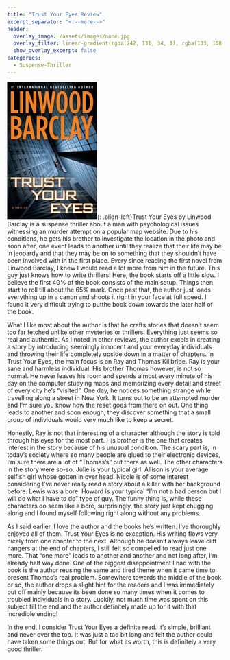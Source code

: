 ```yaml
---
title: "Trust Your Eyes Review"
excerpt_separator: "<!--more-->"
header:
  overlay_image: /assets/images/none.jpg
  overlay_filter: linear-gradient(rgba(242, 131, 34, 1), rgba(133, 168, 201, 1))
  show_overlay_excerpt: false
categories:
  - Suspense-Thriller
---
```

![trust-your-eyes-cover](/assets/images/trust-your-eyes.jpg){: .align-left}Trust Your Eyes by Linwood Barclay is a suspense thriller about a man with psychological issues witnessing an murder attempt on a popular map website. Due to his conditions, he gets his brother to investigate the location in the photo and soon after, one event leads to another until they realize that their life may be in jeopardy and that they may be on to something that they shouldn’t have been involved with in the first place. Every since reading the first novel from Linwood Barclay, I knew I would read a lot more from him in the future. This guy just knows how to write thrillers! Here, the book starts off a little slow. I believe the first 40% of the book consists of the main setup. Things then start to roll till about the 65% mark. Once past that, the author just loads everything up in a canon and shoots it right in your face at full speed. I found it very difficult trying to putthe book down towards the later half of the book.

What I like most about the author is that he crafts stories that doesn’t seem too far fetched unlike other mysteries or thrillers. Everything just seems so real and authentic. As I noted in other reviews, the author excels in creating a story by introducing seemingly innocent and your everyday individuals and throwing their life completely upside down in a matter of chapters. In Trust Your Eyes, the main focus is on Ray and Thomas Killbride. Ray is your sane and harmless individual. His brother Thomas however, is not so normal. He never leaves his room and spends almost every minute of his day on the computer studying maps and memorizing every detail and street of every city he’s “visited”. One day, he notices something strange while travelling along a street in New York. It turns out to be an attempted murder and I’m sure you know how the reset goes from there on out. One thing leads to another and soon enough, they discover something that a small group of individuals would very much like to keep a secret.

Honestly, Ray is not that interesting of a character although the story is told through his eyes for the most part. His brother is the one that creates interest in the story because of his unusual condition. The scary part is, in today’s society where so many people are glued to their electronic devices, I’m sure there are a lot of “Thomas’s” out there as well. The other characters in the story were so-so. Julie is your typical girl. Allison is your average selfish girl whose gotten in over head. Nicole is of some interest considering I’ve never really read a story about a killer with her background before. Lewis was a bore. Howard is your typical “I’m not a bad person but I will do what I have to do” type of guy. The funny thing is, while these characters do seem like a bore, surprisingly, the story just kept chugging along and I found myself following right along without any problems.

As I said earlier, I love the author and the books he’s written. I’ve thoroughly enjoyed all of them. Trust Your Eyes is no exception. His writing flows very nicely from one chapter to the next. Although he doesn’t always leave cliff hangers at the end of chapters, I still felt so compelled to read just one more. That “one more” leads to another and another and not long after, I’m already half way done. One of the biggest disappointment I had with the book is the author reusing the same and tired theme when it came time to present Thomas’s real problem. Somewhere towards the middle of the book or so, the author drops a slight hint for the readers and I was immediately put off mainly because its been done so many times when it comes to troubled individuals in a story. Luckily, not much time was spent on this subject till the end and the author definitely made up for it with that incredible ending!

In the end, I consider Trust Your Eyes a definite read. It’s simple, brilliant and never over the top. It was just a tad bit long and felt the author could have taken some things out. But for what its worth, this is definitely a very good thriller.